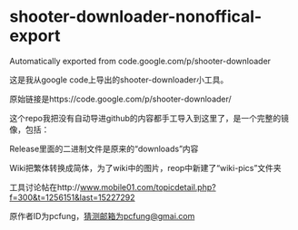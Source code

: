 # shooter-downloader-nonoffical-export
Automatically exported from code.google.com/p/shooter-downloader

这是我从google code上导出的shooter-downloader小工具。

原始链接是https://code.google.com/p/shooter-downloader/


这个repo我把没有自动导进github的内容都手工导入到这里了，是一个完整的镜像，包括：

Release里面的二进制文件是原来的“downloads”内容

Wiki把繁体转换成简体，为了wiki中的图片，reop中新建了“wiki-pics”文件夹


工具讨论帖在http://www.mobile01.com/topicdetail.php?f=300&t=1256151&last=15227292

原作者ID为pcfung，猜测邮箱为pcfung@gmai.com
